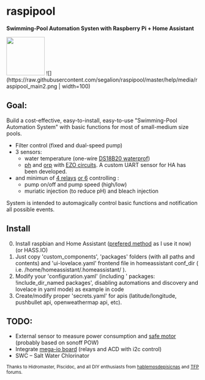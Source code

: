 # raspipool
**Swimming-Pool Automation Systen with Raspberry Pi + Home Assistant**

<img src="https://raw.githubusercontent.com/segalion/raspipool/master/help/media/raspipool_main2.png" height="100">
![](https://raw.githubusercontent.com/segalion/raspipool/master/help/media/raspipool_main2.png | width=100)

## Goal:

Build a cost-effective, easy-to-install, easy-to-use "Swimming-Pool Automation System" with basic functions for most of small-medium size pools.

- Filter control (fixed and dual-speed pump)
- 3 sensors:
  - water temperature (one-wire [DS18B20 waterprof](https://aliexpress.com/item/32968031204.html))
  - [ph](https://www.atlas-scientific.com/product_pages/circuits/ezo_ph.html) and [orp](https://www.atlas-scientific.com/product_pages/circuits/ezo_orp.html) with [EZO circuits](https://www.atlas-scientific.com/product_pages/components/ezo-carrier-board.html). A custom UART sensor for HA has been developed.
- and minimun of [4 relays](https://aliexpress.com/item/32961638909.html) [or 6](https://aliexpress.com/item/32997012084.html) controlling :
  - pump on/off and pump speed (high/low)
  - muriatic injection (to reduce pH) and bleach injection
 
 System is intended to automagically control basic functions and notification all possible events.
 
 ## Install
 0. Install raspbian and Home Assistant ([prefered method](https://www.home-assistant.io/docs/installation/raspberry-pi/) as I use it now) (or HASS.IO)
 1. Just copy 'custom_components', 'packages' folders (with all paths and contents) and 'ui-lovelace.yaml' frontend file in homeassistant conf_dir ( i.e. /home/homeassistant/.homeassistant/ ).
 2. Modify your 'configuration.yaml' (including '  packages: !include_dir_named packages', disabling automations and discovery and lovelace in yaml mode) as example in code
 3. Create/modify proper 'secrets.yaml' for apis (latitude/longitude, pushbullet api, openweathermap api, etc).
 
 
 ## TODO:
 - External sensor to measure power consumption and [safe motor](https://en.wikipedia.org/wiki/Magnetic_starter) (probably based on sonoff POW)
 - Integrate [mega-io board](https://www.sequentmicrosystems.com/megaio.html) (relays and ACD with i2c control)
 - SWC – Salt Water Chlorinator 
 
 
 
 <sub>Thanks to Hidromaster, Piscidoc, and all DIY enthusiasts from [hablemosdepisicnas](http://www.hablemosdepiscinas.com/foro/viewtopic.php?f=11&t=3906) and [TFP](https://www.troublefreepool.com/threads/raspipool-pool-automation-system-with-raspberry-pi-home-assistant.188410/) forums.</sub>
